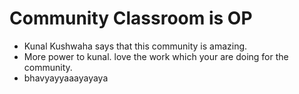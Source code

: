# Community Classroom is OP

- Kunal Kushwaha says that this community is amazing.
- More power to kunal. love the work which your are doing for the community.
- bhavyayyaaayayaya
